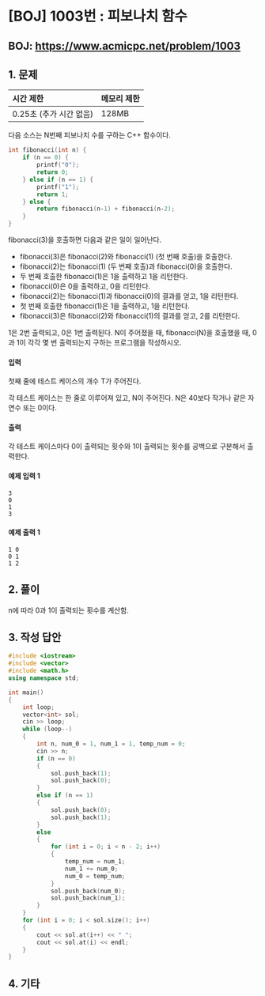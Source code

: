#  [BOJ] 1003번 : 피보나치 함수

## BOJ: https://www.acmicpc.net/problem/1003

## 1. 문제

|시간 제한| 메모리 제한| 
|:----|:----|
|0.25초 (추가 시간 없음)|128MB|

다음 소스는 N번째 피보나치 수를 구하는 C++ 함수이다.
```cpp
int fibonacci(int n) {
    if (n == 0) {
        printf("0");
        return 0;
    } else if (n == 1) {
        printf("1");
        return 1;
    } else {
        return fibonacci(n‐1) + fibonacci(n‐2);
    }
}
```
fibonacci(3)을 호출하면 다음과 같은 일이 일어난다.

- fibonacci(3)은 fibonacci(2)와 fibonacci(1) (첫 번째 호출)을 호출한다.
- fibonacci(2)는 fibonacci(1) (두 번째 호출)과 fibonacci(0)을 호출한다.
- 두 번째 호출한 fibonacci(1)은 1을 출력하고 1을 리턴한다.
- fibonacci(0)은 0을 출력하고, 0을 리턴한다.
- fibonacci(2)는 fibonacci(1)과 fibonacci(0)의 결과를 얻고, 1을 리턴한다.
- 첫 번째 호출한 fibonacci(1)은 1을 출력하고, 1을 리턴한다.
- fibonacci(3)은 fibonacci(2)와 fibonacci(1)의 결과를 얻고, 2를 리턴한다.

1은 2번 출력되고, 0은 1번 출력된다. N이 주어졌을 때, fibonacci(N)을 호출했을 때, 0과 1이 각각 몇 번 출력되는지 구하는 프로그램을 작성하시오.

#### 입력
첫째 줄에 테스트 케이스의 개수 T가 주어진다.

각 테스트 케이스는 한 줄로 이루어져 있고, N이 주어진다. N은 40보다 작거나 같은 자연수 또는 0이다.
#### 출력
각 테스트 케이스마다 0이 출력되는 횟수와 1이 출력되는 횟수를 공백으로 구분해서 출력한다.

#### 예제 입력 1
```
3
0
1
3
```
#### 예제 출력 1
```
1 0
0 1
1 2
```
## 2. 풀이
n에 따라 0과 1이 출력되는 횟수를 계산함.

## 3. 작성 답안
```cpp
#include <iostream>
#include <vector>
#include <math.h>
using namespace std;

int main() 
{
	int loop;
	vector<int> sol;
	cin >> loop;
	while (loop--)
	{
		int n, num_0 = 1, num_1 = 1, temp_num = 0;
		cin >> n;
		if (n == 0)
		{
			sol.push_back(1);
			sol.push_back(0);
		}
		else if (n == 1)
		{
			sol.push_back(0);
			sol.push_back(1);
		}
		else
		{
			for (int i = 0; i < n - 2; i++)
			{
				temp_num = num_1;
				num_1 += num_0;
				num_0 = temp_num;
			}
			sol.push_back(num_0);
			sol.push_back(num_1);
		}
	}
	for (int i = 0; i < sol.size(); i++)
	{
		cout << sol.at(i++) << " ";
		cout << sol.at(i) << endl;
	}
}
```
## 4. 기타
